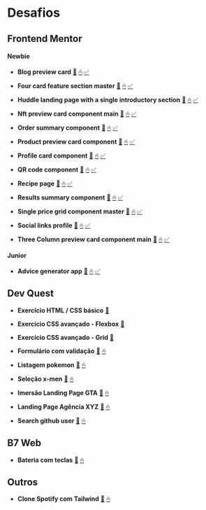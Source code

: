 # Desafios

## Frontend Mentor

#### Newbie
- **Blog preview card**
[📕](https://github.com/LucasJCFreire/challenges/tree/main/frontend-mentor/01-newbie/blog-preview-card)
[🖱](https://lucasjcfreire.github.io/challenges/frontend-mentor/01-newbie/blog-preview-card/)
[✅](https://www.frontendmentor.io/solutions/organization-good-class-names-and-css-variables-P-VDI8euN0)

- **Four card feature section master**
[📕](https://github.com/LucasJCFreire/challenges/tree/main/frontend-mentor/01-newbie/four-card-feature-section-master)
[🖱](https://lucasjcfreire.github.io/challenges/frontend-mentor/01-newbie/four-card-feature-section-master/)
[✅](https://www.frontendmentor.io/solutions/quality-class-names-css-variables-and-meticulous-organization-8znJHbRod-)

- **Huddle landing page with a single introductory section**
[📕](https://github.com/LucasJCFreire/challenges/tree/main/frontend-mentor/01-newbie/lp-huddle)
[🖱](https://lucasjcfreire.github.io/challenges/frontend-mentor/01-newbie/lp-huddle/)
[✅](https://www.frontendmentor.io/solutions/used-grid-and-flexbox-techniques-to-create-the-responsive-layout-WV8VbJ7Mix)

- **Nft preview card component main**
[📕](https://github.com/LucasJCFreire/challenges/tree/main/frontend-mentor/01-newbie/nft-preview-card-component-main)
[🖱](https://lucasjcfreire.github.io/challenges/frontend-mentor/01-newbie/nft-preview-card-component-main/)
[✅](https://www.frontendmentor.io/solutions/practicing-tailwind-by-cdn-Ly80f5B9sA)

- **Order summary component**
[📕](https://github.com/LucasJCFreire/challenges/tree/main/frontend-mentor/01-newbie/order-summary-component-main)
[🖱](https://lucasjcfreire.github.io/challenges/frontend-mentor/01-newbie/order-summary-component-main/)
[✅]()

- **Product preview card component**
[📕](https://github.com/LucasJCFreire/challenges/tree/main/frontend-mentor/01-newbie/product-preview-card-component)
[🖱](https://lucasjcfreire.github.io/challenges/frontend-mentor/01-newbie/product-preview-card-component/)
[✅](https://www.frontendmentor.io/solutions/responsive-landing-page-using-flexbox-picture-and-variables-css-Wq0Z0JqLKp)

- **Profile card component**
[📕](https://github.com/LucasJCFreire/challenges/tree/main/frontend-mentor/01-newbie/profile-card)
[🖱](https://lucasjcfreire.github.io/challenges/frontend-mentor/01-newbie/profile-card/)
[✅](https://www.frontendmentor.io/solutions/clean-and-organized-code-facilitates-styling-KRgMBPuGsy)

- **QR code component**
[📕](https://github.com/LucasJCFreire/challenges/tree/main/frontend-mentor/01-newbie/qr-code)
[🖱](https://lucasjcfreire.github.io/challenges/frontend-mentor/01-newbie/qr-code/)
[✅](https://www.frontendmentor.io/solutions/clean-and-organized-code-facilitates-styling-7K8VSnV18T)

- **Recipe page**
[📕](https://github.com/LucasJCFreire/challenges/tree/main/frontend-mentor/01-newbie/recipe-page)
[🖱](https://lucasjcfreire.github.io/challenges/frontend-mentor/01-newbie/recipe-page/)
[✅](https://www.frontendmentor.io/solutions/used-div-for-clearer-styling-and-code-organization-a9Zjb6fMnD)

- **Results summary component**
[📕](https://github.com/LucasJCFreire/challenges/tree/main/frontend-mentor/01-newbie/results-summary-component-main/)
[🖱](https://lucasjcfreire.github.io/challenges/frontend-mentor/01-newbie/results-summary-component-main/)
[✅](https://www.frontendmentor.io/solutions/practicing-tailwind-creating-components-and-variables-NkPLmPLu4o)

- **Single price grid component master**
[📕](https://github.com/LucasJCFreire/challenges/tree/main/frontend-mentor/01-newbie/single-price-grid-component-master)
[🖱](https://lucasjcfreire.github.io/challenges/frontend-mentor/01-newbie/single-price-grid-component-master/)
[✅](https://www.frontendmentor.io/solutions/practicing-tailwind-creating-components-and-variables-N1sLPXmRkz)

- **Social links profile**
[📕](https://github.com/LucasJCFreire/challenges/tree/main/frontend-mentor/01-newbie/social-links-profile)
[🖱](https://lucasjcfreire.github.io/challenges/frontend-mentor/01-newbie/social-links-profile/)
[✅](https://www.frontendmentor.io/solutions/organization-good-class-names-and-css-variables-prXZp-dr1a)

- **Three Column preview card component main**
[📕](https://github.com/LucasJCFreire/challenges/tree/main/frontend-mentor/01-newbie/three-column-preview-card-component-main)
[🖱](https://lucasjcfreire.github.io/challenges/frontend-mentor/01-newbie/three-column-preview-card-component-main/)
[✅](https://www.frontendmentor.io/solutions/practicing-tailwind-creating-components-and-variables-onaUl6w8Vz)

#### Junior
- **Advice generator app**
[📕](https://github.com/LucasJCFreire/challenges/tree/main/frontend-mentor/02-junior/advice-generator)
[🖱](https://lucasjcfreire.github.io/challenges/frontend-mentor/02-junior/advice-generator/)
[✅](https://www.frontendmentor.io/solutions/organization-html-css-and-javascript-9lAtYXxnGA)


## Dev Quest

- **Exercício HTML / CSS básico**
[📕](https://github.com/LucasJCFreire/challenges/tree/main/dev-quest/exercicios-html-css-basico)

- **Exercício CSS avançado - Flexbox**
[📕](https://github.com/LucasJCFreire/challenges/tree/main/dev-quest/exercicios-css-avancado-flexbox)

- **Exercício CSS avançado - Grid**
[📕](https://github.com/LucasJCFreire/challenges/tree/main/dev-quest/exercicios-css-avancado-grid)

- **Formulário com validação**
[📕](https://github.com/LucasJCFreire/challenges/tree/main/dev-quest/formulario-com-validacao)
[🖱](https://lucasjcfreire.github.io/challenges/dev-quest/formulario-com-validacao)

- **Listagem pokemon**
[📕](https://github.com/LucasJCFreire/challenges/tree/main/dev-quest/listagem-pokemon)
[🖱](https://lucasjcfreire.github.io/challenges/dev-quest/listagem-pokemon)

- **Seleção x-men**
[📕](https://github.com/LucasJCFreire/challenges/tree/main/dev-quest/selecao-xmen)
[🖱](https://lucasjcfreire.github.io/challenges/dev-quest/selecao-xmen)

- **Imersão Landing Page GTA**
[📕](https://github.com/LucasJCFreire/challenges/tree/main/dev-quest/imersao-site-gta)
[🖱](https://lucasjcfreire.github.io/challenges/dev-quest/imersao-site-gta)

- **Landing Page Agência XYZ**
[📕](https://github.com/LucasJCFreire/challenges/tree/main/dev-quest/landing-page-agencia-xyz)
[🖱](https://lucasjcfreire.github.io/challenges/dev-quest/landing-page-agencia-xyz)

- **Search github user**
[📕](https://github.com/LucasJCFreire/challenges/tree/main/dev-quest/search-github-user)
[🖱](https://lucasjcfreire.github.io/challenges/dev-quest/search-github-user)


## B7 Web

- **Bateria com teclas**
[📕](https://github.com/LucasJCFreire/challenges/tree/main/b7-web/bateria-com-teclas)
[🖱](https://lucasjcfreire.github.io/challenges/b7-web/bateria-com-teclas)

## Outros

- **Clone Spotify com Tailwind**
[📕](https://github.com/LucasJCFreire/challenges/tree/main/outros/clone-spotify-tailwind)
[🖱](https://lucasjcfreire.github.io/challenges/outros/clone-spotify-tailwind)

<!--
- **nomedoprojeto**
[📕]()
[🖱]()
[✅]() 

> - Citações
` - Bloco de código
" - Código embutido
--- - Divisor
* bold
** itálico
*** bold e itálico
-->
